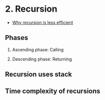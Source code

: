 # 2. Recursion

- [Why recursion is less efficient](https://medium.com/background-thread/why-recursion-is-less-efficient-than-a-loop-programming-word-of-the-day-514a5fdf3fc)

## Phases

1. Ascending phase: Calling

2. Descending phase: Returning

## Recursion uses stack

## Time complexity of recursions
